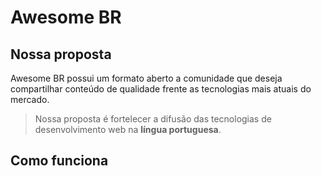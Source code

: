 # Awesome  BR



## Nossa proposta

Awesome BR possui um formato aberto a comunidade que deseja compartilhar conteúdo de qualidade frente as tecnologias mais atuais do mercado. 

>Nossa proposta é fortelecer a difusão das tecnologias de desenvolvimento web na **língua portuguesa**. 

## Como funciona


